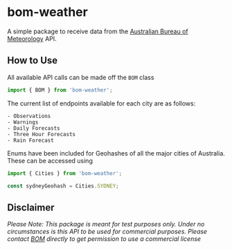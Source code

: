 # bom-weather
A simple package to receive data from the [Australian Bureau of Meteorology](http://www.bom.gov.au/) API.

## How to Use
All available API calls can be made off the `BOM` class
```ts
import { BOM } from 'bom-weather';
```
The current list of endpoints available for each city are as follows:
```
- Observations
- Warnings
- Daily Forecasts
- Three Hour Forecasts
- Rain Forecast
```
Enums have been included for Geohashes of all the major cities of Australia. These can be accessed using
```ts
import { Cities } from 'bom-weather';

const sydneyGeohash = Cities.SYDNEY;
```
## Disclaimer
*Please Note: This package is meant for test purposes only. Under no circumstances is this API to be used for commercial purposes. Please contact [BOM](http://www.bom.gov.au/) directly to get permission to use a commercial license*